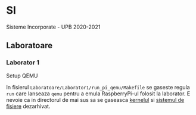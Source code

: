 # SI
Sisteme Incorporate - UPB 2020-2021

## Laboratoare
### Laborator 1
Setup QEMU

In fisierul `Laboratoare/Laborator1/run_pi_qemu/Makefile` se gaseste regula
`run` care lanseaza `qemu` pentru a emula RaspberryPi-ul folosit la laborator.
E nevoie ca in directorul de mai sus sa se gaseasca
[kernelul](https://drive.google.com/file/d/0B0lgiPZNMMyvaEtfN3V4VVBxRjg/view)
si
[sistemul de fisiere](https://drive.google.com/open?id=0B0lgiPZNMMyvOTFMakFuY1N2Q1E)
dezarhivat.
